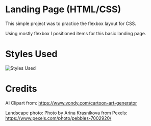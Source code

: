 # Landing Page (HTML/CSS)

This simple project was to practice the flexbox layout for CSS.

Using mostly flexbox I positioned items for this basic landing page.

# Styles Used

![Styles Used](colors-and-font.pngs)

# Credits

AI Clipart from:
https://www.vondy.com/cartoon-art-generator

Landscape photo:
Photo by Arina Krasnikova from Pexels: https://www.pexels.com/photo/pebbles-7002920/
